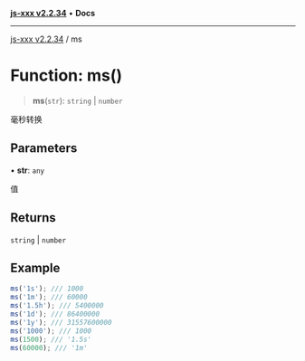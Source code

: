 [**js-xxx v2.2.34**](../README.md) • **Docs**

***

[js-xxx v2.2.34](../README.md) / ms

# Function: ms()

> **ms**(`str`): `string` \| `number`

毫秒转换

## Parameters

• **str**: `any`

值

## Returns

`string` \| `number`

## Example

```ts
ms('1s'); /// 1000
ms('1m'); /// 60000
ms('1.5h'); /// 5400000
ms('1d'); /// 86400000
ms('1y'); /// 31557600000
ms('1000'); /// 1000
ms(1500); /// '1.5s'
ms(60000); /// '1m'
```
